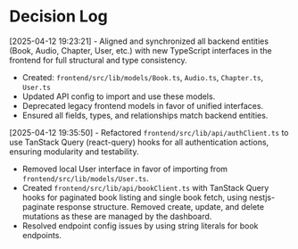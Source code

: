 # Decision Log

[2025-04-12 19:23:21] - Aligned and synchronized all backend entities (Book, Audio, Chapter, User, etc.) with new TypeScript interfaces in the frontend for full structural and type consistency.  
- Created: `frontend/src/lib/models/Book.ts`, `Audio.ts`, `Chapter.ts`, `User.ts`
- Updated API config to import and use these models.
- Deprecated legacy frontend models in favor of unified interfaces.
- Ensured all fields, types, and relationships match backend entities.

[2025-04-12 19:35:50] - Refactored `frontend/src/lib/api/authClient.ts` to use TanStack Query (react-query) hooks for all authentication actions, ensuring modularity and testability.
- Removed local User interface in favor of importing from `frontend/src/lib/models/User.ts`.
- Created `frontend/src/lib/api/bookClient.ts` with TanStack Query hooks for paginated book listing and single book fetch, using nestjs-paginate response structure. Removed create, update, and delete mutations as these are managed by the dashboard.
- Resolved endpoint config issues by using string literals for book endpoints.